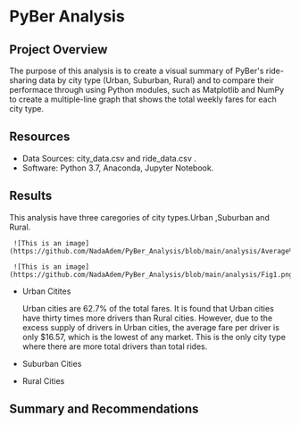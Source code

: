 # PyBer Analysis

## Project Overview 

The purpose of this analysis is to create a visual summary of PyBer's ride-sharing data by city type (Urban, Suburban, Rural) and to compare their performace through using Python modules, such as Matplotlib and NumPy to  create a multiple-line graph that shows the total weekly fares for each city type.

## Resources
- Data Sources: city_data.csv and ride_data.csv .
- Software: Python 3.7, Anaconda, Jupyter Notebook.

## Results 
This analysis have three caregories of  city types.Urban ,Suburban and Rural.

     ![This is an image](https://github.com/NadaAdem/PyBer_Analysis/blob/main/analysis/Average%20city%20type.png)
     
     ![This is an image](https://github.com/NadaAdem/PyBer_Analysis/blob/main/analysis/Fig1.png)

- Urban Citites
  
  Urban cities are  62.7% of the total fares. It is found that Urban cities have thirty times more drivers than Rural cities. However, due to the excess supply of drivers in     Urban cities, the average fare per driver is only $16.57, which is the lowest of any market. This is the only city type where there are more total drivers than total rides.

- Suburban Cities 

 - Rural Cities 


##  Summary  and Recommendations


